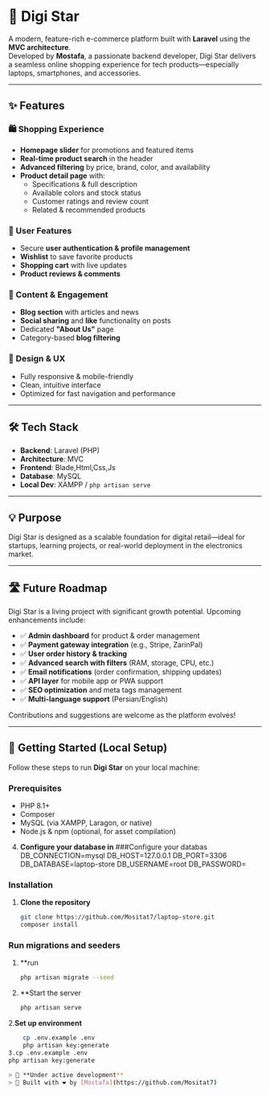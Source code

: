 # 🌟 Digi Star

A modern, feature-rich e-commerce platform built with **Laravel** using the **MVC architecture**.  
Developed by **Mostafa**, a passionate backend developer, Digi Star delivers a seamless online shopping experience for tech products—especially laptops, smartphones, and accessories.

---

## ✨ Features

### 🛍️ Shopping Experience
- **Homepage slider** for promotions and featured items  
- **Real-time product search** in the header  
- **Advanced filtering** by price, brand, color, and availability  
- **Product detail page** with:
  - Specifications & full description  
  - Available colors and stock status  
  - Customer ratings and review count  
  - Related & recommended products  

### 👤 User Features
- Secure **user authentication & profile management**  
- **Wishlist** to save favorite products  
- **Shopping cart** with live updates  
- **Product reviews & comments**  

### 📰 Content & Engagement
- **Blog section** with articles and news  
- **Social sharing** and **like** functionality on posts  
- Dedicated **"About Us"** page  
- Category-based **blog filtering**

### 🎨 Design & UX
- Fully responsive & mobile-friendly  
- Clean, intuitive interface  
- Optimized for fast navigation and performance  

---

## 🛠️ Tech Stack
- **Backend**: Laravel (PHP)  
- **Architecture**: MVC  
- **Frontend**: Blade,Html,Css,Js 
- **Database**: MySQL  
- **Local Dev**: XAMPP / `php artisan serve`

---

## 💡 Purpose
Digi Star is designed as a scalable foundation for digital retail—ideal for startups, learning projects, or real-world deployment in the electronics market.

---
## 🛣️ Future Roadmap

Digi Star is a living project with significant growth potential. Upcoming enhancements include:
- ✅ **Admin dashboard** for product & order management  
- ✅ **Payment gateway integration** (e.g., Stripe, ZarinPal)  
- ✅ **User order history & tracking**  
- ✅ **Advanced search with filters** (RAM, storage, CPU, etc.)  
- ✅ **Email notifications** (order confirmation, shipping updates)  
- ✅ **API layer** for mobile app or PWA support  
- ✅ **SEO optimization** and meta tags management  
- ✅ **Multi-language support** (Persian/English)

Contributions and suggestions are welcome as the platform evolves!

---

## 🚀 Getting Started (Local Setup)

Follow these steps to run **Digi Star** on your local machine:

### Prerequisites
- PHP 8.1+  
- Composer  
- MySQL (via XAMPP, Laragon, or native)  
- Node.js & npm (optional, for asset compilation)
4. **Configure your database in**
###Configure your databas
DB_CONNECTION=mysql
DB_HOST=127.0.0.1
DB_PORT=3306
DB_DATABASE=laptop-store
DB_USERNAME=root
DB_PASSWORD=
### Installation
1. **Clone the repository**
   ```bash
   git clone https://github.com/Mositat7/laptop-store.git
   composer install
### Run migrations and seeders
1. **run
   ```bash
   php artisan migrate --seed
1. **Start the server
   ```bash
   php artisan serve
2.**Set up environment**
```bash
    cp .env.example .env
    php artisan key:generate
3.cp .env.example .env
php artisan key:generate

> 🔧 **Under active development**  
> 🚀 Built with ❤️ by [Mostafa](https://github.com/Mositat7)
